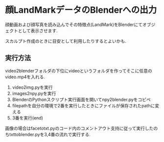 # 顔LandMarkデータのBlenderへの出力


顔動画および顔写真を読み込んでその特徴点(LandMark)をBlenderにてオブジェクトとして表示させます.

スカルプト作成のときに目安として利用したりするとよいかも.


## 実行方法

video2blenderフォルダの下位にvideoというフォルダを作ってそこに任意のvideo.mp4を入れる.

1. video2img.pyを実行
1. images2npy.pyを実行
1. BlenderのPythonスクリプト実行画面を開いてnpy2blender.pyをコピペ
1. filepathを自分の環境で2番を実行したときにファイルが保存されたpathに変える
1. 3番を実行(end)

画像の場合はfacetotxt.pyのコード内のコメントアウト支持に従って実行したのちtxttoblender.pyを3,4番の流れで実行する.
